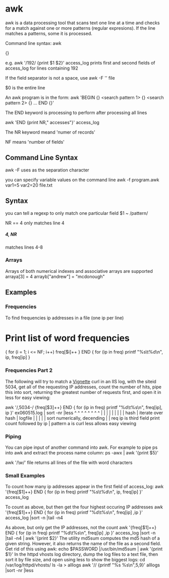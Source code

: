 # awk
awk is a data processing tool that scans text one line at a time and checks for a match against one or more patterns (regular expresions).  If the line matches a patterns, some it is processed.

Command line syntax:
  awk <search pattern> {<program actions>}

e.g.
  awk '/192/ {print $1 $2}' access_log
prints first and second fields of access_log for lines containing 192

If the field separator is not a space, use
  awk -F<separator> '<command>' file

$0 is the entire line

An awk program is in the form:
   awk 'BEGIN              {<initializations>} 
        <search pattern 1> {<program actions>} 
        <search pattern 2> {<program actions>} 
        ...
        END                {<final actions>}'

The END keyword is processing to perform after processing all lines

  awk 'END {print NR," accesses"}' access_log

The NR keyword meand 'numer of records'

NF means 'number of fields'

## Command Line Syntax
  awk -F<ch>
uses <ch> as the separation character

you can specify variable values on the command line
  awk -f program.awk var1=5 var2=20 file.txt

## Syntax

you can tell a regexp to only match one particular field
$1 ~ /pattern/


  NR == 4
only matches line 4

##### 4, NR
matches lines 4-8

### Arrays
Arrays of both numerical indexes and associative arrays are supported
  arraya[3] = 4
  arrayb["andrew"] = "mcdonough"


## Examples
### Frequencies

To find frequencies ip addresses in a file (one ip per line)

  # Print list of word frequencies
  {
    for (i = 1; i <= NF; i++)
    freq[$i]++
  }
  END {
  for (ip in freq)
    printf "%s\t%d\n", ip, freq[ip]
  }
### Frequencies Part 2
The following will try to match a [Vignette](/wiki/vignette) curl in an IIS log, with the siteid 5034, get all of the requesting IP addresses, count the number of hits, pipe this into sort, returning the greatest number of requests first, and open it in less for easy viewing:

  awk '/,5034-/ {freq[$3]++} END { for (ip in freq)  printf "%d\t%s\n", freq[ip], ip }' ex060515.log | sort -nr |less
          ^       ^    ^             ^                          ^                           ^           ^          ^
          |       |    |             |                          |                           |           |          |
          |     hash   |      iterate over hash                 |                        logfile        |          |
          |            |                                        |                 sort numerically, decending      |
          |  req ip is third field            print count followed by ip                                           |
  pattern a is curl                                                                             less allows easy viewing


### Piping

You can pipe input of another command into awk.  For example to pipe ps into awk and extract the process name column:
  ps -awx | awk '{print $5}' 

  awk '/\w/' file
  returns all lines of the file with word characters


### Small Examples
To count how many ip addresses appear in the first field of access_log:
  awk '{freq[$1]++} END { for (ip in freq)  printf "%s\t%d\n", ip, freq[ip] }' access_log

To count as above, but then get the four highest occuring IP addresses
  awk '{freq[$1]++} END { for (ip in freq)  printf "%d\t%s\n",  freq[ip] ,ip }' access_log |sort -n |tail -n4

As above, but only get the IP addresses, not the count
  awk '{freq[$1]++} END { for (ip in freq)  printf "%d\t%s\n",  freq[ip] ,ip }' access_log |sort -n |tail -n4 | awk '{print $2}'
The utility md5sum computes the md5 hash of a given string.  However, it also returns the name of the file as a second field.  Get rid of this using awk:
  echo $PASSWORD |/usr/bin/md5sum | awk '{print $1}' 
In the httpd vhosts log directory, dump the log files to a text file, then sort it by file size, and open using less to show the biggest logs:
  cd /var/log/httpd/vhosts/
  ls -la > alllogs
  awk '// {printf "%s %s\n",$5,$9}' alllogs |sort -nr |less  